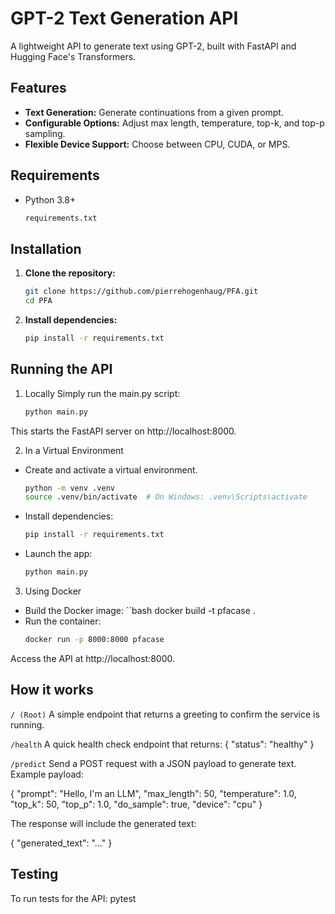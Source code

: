 # GPT-2 Text Generation API

A lightweight API to generate text using GPT-2, built with FastAPI and Hugging Face's Transformers.

## Features

- **Text Generation:** Generate continuations from a given prompt.
- **Configurable Options:** Adjust max length, temperature, top-k, and top-p sampling.
- **Flexible Device Support:** Choose between CPU, CUDA, or MPS.

## Requirements

- Python 3.8+
   ```bash
   requirements.txt

## Installation
1. **Clone the repository:**
   ```bash
   git clone https://github.com/pierrehogenhaug/PFA.git
   cd PFA
2. **Install dependencies:**   
   ```bash
   pip install -r requirements.txt

## Running the API
1. Locally
Simply run the main.py script:
   ```bash
   python main.py
This starts the FastAPI server on http://localhost:8000.

2. In a Virtual Environment
- Create and activate a virtual environment.
   ```bash
   python -m venv .venv
   source .venv/bin/activate  # On Windows: .venv\Scripts\activate
- Install dependencies:
   ```bash
   pip install -r requirements.txt
- Launch the app:
   ```bash
   python main.py

3. Using Docker
- Build the Docker image:
   ``bash
docker build -t pfacase .
- Run the container:
   ```bash
   docker run -p 8000:8000 pfacase
Access the API at http://localhost:8000.

## How it works
`/ (Root)`
A simple endpoint that returns a greeting to confirm the service is running.

`/health`
A quick health check endpoint that returns: { "status": "healthy" }

`/predict`
Send a POST request with a JSON payload to generate text. Example payload:

{
  "prompt": "Hello, I'm an LLM",
  "max_length": 50,
  "temperature": 1.0,
  "top_k": 50,
  "top_p": 1.0,
  "do_sample": true,
  "device": "cpu"
}

The response will include the generated text:

{ "generated_text": "..." }

## Testing

To run tests for the API:
pytest
